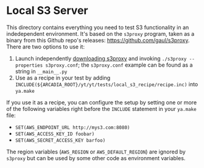 # Local S3 Server

This directory contains everything you need to test S3 functionality in an indedependent environment. It's based on the `s3proxy` program, taken as a binary from this Github repo's releases: https://github.com/gaul/s3proxy. There are two options to use it:
1. Launch independently [downloading s3proxy](https://github.com/gaul/s3proxy/releases/download/s3proxy-2.6.0/s3proxy) and invoking `./s3proxy --properties s3proxy.conf`; the `s3proxy.conf` example can be found as a string in `__main__.py`
2. Use as a recipe in your test by adding `INCLUDE(${ARCADIA_ROOT}/yt/yt/tests/local_s3_recipe/recipe.inc)` into `ya.make`

If you use it as a recipe, you can configure the setup by setting one or more of the following variables right before the `INCLUDE` statement in your `ya.make` file:
- `SET(AWS_ENDPOINT_URL http://mys3.com:8080)`
- `SET(AWS_ACCESS_KEY_ID foobar)`
- `SET(AWS_SECRET_ACCESS_KEY barfoo)`

The region variables (`AWS_REGION` or `AWS_DEFAULT_REGION`) are ignored by `s3proxy` but can be used by some other code as environment variables.
